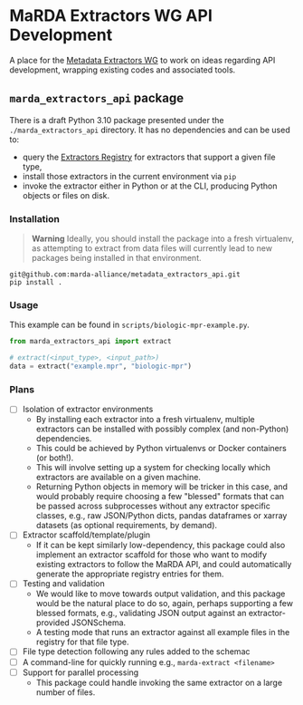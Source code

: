 # MaRDA Extractors WG API Development

A place for the [Metadata Extractors WG](https://github.com/marda-alliance/metadata_extractors/) to work on ideas regarding API development, wrapping existing codes and associated tools.

## `marda_extractors_api` package

There is a draft Python 3.10 package presented under the `./marda_extractors_api`
directory.
It has no dependencies and can be used to:
- query the [Extractors Registry](https://marda-registry.fly.dev/) for extractors that support a given file type,
- install those extractors in the current environment via `pip`
- invoke the extractor either in Python or at the CLI, producing Python objects
  or files on disk.

### Installation

> **Warning**
> Ideally, you should install the package into a fresh virtualenv, as
attempting to extract from data files will currently lead to new packages being installed
in that environment.

```shell
git@github.com:marda-alliance/metadata_extractors_api.git
pip install .
```

### Usage

This example can be found in `scripts/biologic-mpr-example.py`.

```python
from marda_extractors_api import extract

# extract(<input_type>, <input_path>)
data = extract("example.mpr", "biologic-mpr")
```


### Plans

- [ ] Isolation of extractor environments
    - By installing each extractor into a fresh virtualenv, multiple extractors
      can be installed with possibly complex (and non-Python) dependencies.
    - This could be achieved by Python virtualenvs or Docker containers (or
      both!).
    - This will involve setting up a system for checking locally which
      extractors are available on a given machine.
    - Returning Python objects in memory will be tricker in this case, and would
      probably require choosing a few "blessed" formats that can be passed
      across subprocesses without any extractor specific classes,
      e.g., raw JSON/Python dicts, pandas dataframes or xarray datasets (as
      optional requirements, by demand).
- [ ] Extractor scaffold/template/plugin
    - If it can be kept similarly low-dependency, this package could also
      implement an extractor scaffold for those who want to modify existing
      extractors to follow the MaRDA API, and could automatically generate the
      appropriate registry entries for them.
- [ ] Testing and validation
    - We would like to move towards output validation, and this package would be
      the natural place to do so, again, perhaps supporting a few blessed
      formats, e.g., validating JSON output against an extractor-provided JSONSchema.
    - A testing mode that runs an extractor against all example files in the
      registry for that file type.
- [ ] File type detection following any rules added to the schemac
- [ ] A command-line for quickly running e.g., `marda-extract <filename>`
- [ ] Support for parallel processing
    - This package could handle invoking the same extractor on a large number of files.
